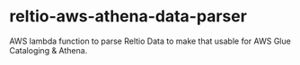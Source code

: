 # reltio-aws-athena-data-parser
AWS lambda function to parse Reltio Data to make that usable for AWS Glue Cataloging &amp; Athena.
